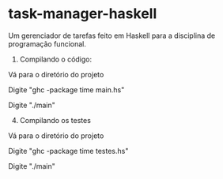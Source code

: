 # task-manager-haskell
Um gerenciador de tarefas feito em Haskell para a disciplina de programação funcional.

1. Compilando o código:

Vá para o diretório do projeto

Digite "ghc -package time main.hs"

Digite "./main"

4. Compilando os testes

Vá para o diretório do projeto

Digite "ghc -package time testes.hs"

Digite "./main"
